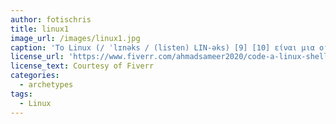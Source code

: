 ```yaml
---
author: fotischris
title: linux1
image_url: /images/linux1.jpg
caption: 'Το Linux (/ ˈlɪnəks / (listen) LIN-əks) [9] [10] είναι μια οικογένεια λειτουργικών συστημάτων ανοιχτού κώδικα τύπου Unix που βασίζονται στον πυρήνα Linux, [11] ένας πυρήνας λειτουργικού συστήματος κυκλοφόρησε για πρώτη φορά στις 17 Σεπτεμβρίου 1991, από τον Linus Torvalds. [12] [13] [14] Το Linux είναι συνήθως συσκευασμένο σε διανομή Linux.'
license_url: 'https://www.fiverr.com/ahmadsameer2020/code-a-linux-shellscript'
license_text: Courtesy of Fiverr
categories:
  - archetypes
tags:
  - Linux
---
```

